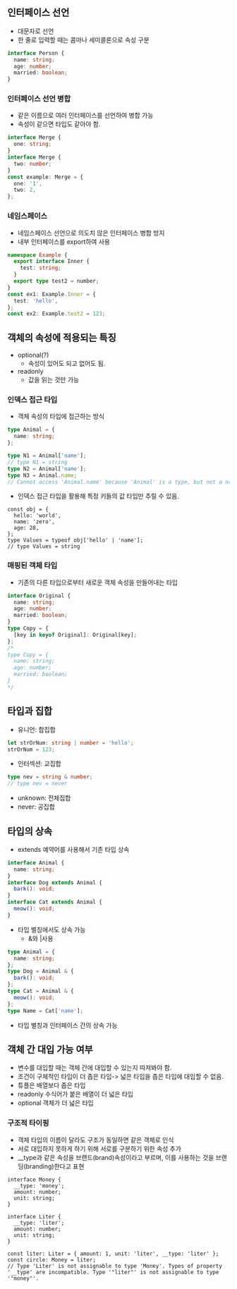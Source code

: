 ## 인터페이스 선언

- 대문자로 선언
- 한 줄로 입력할 때는 콤마나 세미콜론으로 속성 구분

```ts
interface Person {
  name: string;
  age: number;
  married: boolean;
}
```

### 인터페이스 선언 병합

- 같은 이름으로 여러 인터페이스를 선언하여 병합 가능
- 속성이 같으면 타입도 같아야 함.

```ts
interface Merge {
  one: string;
}
interface Merge {
  two: number;
}
const example: Merge = {
  one: '1',
  two: 2,
};
```

### 네임스페이스

- 네임스페이스 선언으로 의도치 않은 인터페이스 병합 방지
- 내부 인터페이스를 export하여 사용

```ts
namespace Example {
  export interface Inner {
    test: string;
  }
  export type test2 = number;
}
const ex1: Example.Inner = {
  test: 'hello',
};
const ex2: Example.test2 = 123;
```

## 객체의 속성에 적용되는 특징

- optional(?)
  - 속성이 있어도 되고 없어도 됨.
- readonly
  - 값을 읽는 것만 가능

### 인덱스 접근 타입

- 객체 속성의 타입에 접근하는 방식

```ts
type Animal = {
  name: string;
};

type N1 = Animal['name'];
// type N1 = string
type N2 = Animal['name'];
type N3 = Animal.name;
// Cannot access 'Animal.name' because 'Animal' is a type, but not a namespace. Did you mean to retrieve the type of the property 'name' in 'Animal' with 'Animal["name"]'?
```

- 인덱스 접근 타입을 활용해 특정 키들의 값 타입만 추릴 수 있음.

```
const obj = {
  hello: 'world',
  name: 'zero',
  age: 28,
};
type Values = typeof obj['hello' | 'name'];
// type Values = string
```

### 매핑된 객체 타입

- 기존의 다른 타입으로부터 새로운 객체 속성을 만들어내는 타입

```ts
interface Original {
  name: string;
  age: number;
  married: boolean;
}
type Copy = {
  [key in keyof Original]: Original[key];
};
/*
type Copy = {
  name: string;
  age: number;
  married: boolean;
}
*/
```

## 타입과 집합

- 유니언: 합집합

```ts
let strOrNum: string | number = 'hello';
strOrNum = 123;
```

- 인터섹션: 교집합

```ts
type nev = string & number;
// type nev = never
```

- unknown: 전체집합
- never: 공집합

## 타입의 상속

- extends 예약어를 사용해서 기존 타입 상속

```ts
interface Animal {
  name: string;
}
interface Dog extends Animal {
  bark(): void;
}
interface Cat extends Animal {
  meow(): void;
}
```

- 타입 별칭에서도 상속 가능
  - &와 |사용

```ts
type Animal = {
  name: string;
};
type Dog = Animal & {
  bark(): void;
};
type Cat = Animal & {
  meow(): void;
};
type Name = Cat['name'];
```

- 타입 별칭과 인터페이스 간의 상속 가능

## 객체 간 대입 가능 여부

- 변수를 대입할 때는 객체 간에 대입할 수 있는지 따져봐야 함.
- 조건이 구체적인 타입이 더 좁은 타입-> 넓은 타입을 좁은 타입에 대입할 수 없음.
- 튜플은 배열보다 좁은 타입
- readonly 수식어가 붙은 배열이 더 넓은 타입
- optional 객체가 더 넓은 타입

### 구조적 타이핑

- 객체 타입의 이름이 달라도 구조가 동일하면 같은 객체로 인식
- 서로 대입하지 못하게 하기 위해 서로를 구분하기 위한 속성 추가
- \_\_type과 같은 속성을 브랜드(brand)속성이라고 부르며, 이를 사용하는 것을 브랜딩(branding)한다고 표현

```
interface Money {
  __type: 'money';
  amount: number;
  unit: string;
}

interface Liter {
  __type: 'liter';
  amount: number;
  unit: string;
}

const liter: Liter = { amount: 1, unit: 'liter', __type: 'liter' };
const circle: Money = liter;
// Type 'Liter' is not assignable to type 'Money'. Types of property '__type' are incompatible. Type '"liter"' is not assignable to type '"money"'.
```
